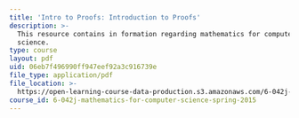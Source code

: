 ```yaml
---
title: 'Intro to Proofs: Introduction to Proofs'
description: >-
  This resource contains in formation regarding mathematics for computer
  science.
type: course
layout: pdf
uid: 06eb7f496990ff947eef92a3c916739e
file_type: application/pdf
file_location: >-
  https://open-learning-course-data-production.s3.amazonaws.com/6-042j-mathematics-for-computer-science-spring-2015/06eb7f496990ff947eef92a3c916739e_MIT6_042JS16_Introduction.pdf
course_id: 6-042j-mathematics-for-computer-science-spring-2015
---
```

